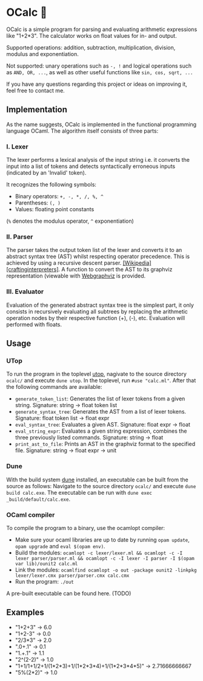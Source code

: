 # OCalc 🐫
OCalc is a simple program for parsing and evaluating arithmetic expressions like "1+2*3".
The calculator works on float values for in- and output.

Supported operations: addition, subtraction, multiplication, division, modulus and exponentiation.

Not supported: unary operations such as `-, !` and logical operations such as `AND, OR, ...`, as well as other useful functions like `sin, cos, sqrt, ...`

If you have any questions regarding this project or ideas on improving it, feel free to contact me.

## Implementation
As the name suggests, OCalc is implemented in the functional programming language OCaml.
The algorithm itself consists of three parts:
### I. Lexer
The lexer performs a lexical analysis of the input string i.e. it converts the input into 
a list of tokens and detects syntactically erroneous inputs (indicated by an 'Invalid' token).

It recognizes the following symbols:

- Binary operators: `+, -, *, /, %, ^`
- Parentheses: `(, )`
- Values: floating point constants

(`%` denotes the modulus operator, `^` exponentiation)

### II. Parser
The parser takes the output token list of the lexer and converts it to an abstract syntax tree (AST)
whilst respecting operator precedence. This is achieved by using a recursive descent parser. [[Wikipedia]](https://en.wikipedia.org/wiki/Recursive_descent_parser) [[craftinginterpreters]](http://craftinginterpreters.com/parsing-expressions.html#recursive-descent-parsing). A function to convert the AST to its graphviz representation (viewable with [Webgraphviz](http://webgraphviz.com/) is provided.

### III. Evaluator
Evaluation of the generated abstract syntax tree is the simplest part, it only consists in 
recursively evaluating all subtrees by replacing the arithmetic operation nodes by their
respective function (+), (-), etc. Evaluation will performed with floats.

## Usage
### UTop
To run the program in the toplevel [utop](https://github.com/ocaml-community/utop), nagivate to the source directory `ocalc/` and execute `dune utop`.
In the toplevel, run  `#use "calc.ml"`. After that the following commands are available:
- `generate_token_list`: Generates the list of lexer tokens from a given string. Signature: string -> float token list
- `generate_syntax_tree`: Generates the AST from a list of lexer tokens. Signature: float token list -> float expr
- `eval_syntax_tree`: Evaluates a given AST. Signature: float expr -> float
- `eval_string_expr`: Evaluates a given string expression, combines the three previously listed commands. Signature: string -> float
- `print_ast_to_file`: Prints an AST in the graphviz format to the specified file. Signature: string -> float expr -> unit

### Dune
With the build system [dune](https://github.com/ocaml/dune) installed, an executable can be built from the source as follows:
Navigate to the source directory `ocalc/` and execute `dune build calc.exe`. The executable can be run with `dune exec _build/default/calc.exe`.

### OCaml compiler
To compile the program to a binary, use the ocamlopt compiler:
- Make sure your ocaml libraries are up to date by running `opam update`, `opam upgrade` and `eval $(opam env)`.
- Build the modules: `ocamlopt -c lexer/lexer.ml && ocamlopt -c -I lexer parser/parser.ml && ocamlopt -c -I lexer -I parser -I $(opam var lib)/ounit2 calc.ml`
- Link the modules: `ocamlfind ocamlopt -o out -package ounit2 -linkpkg lexer/lexer.cmx parser/parser.cmx calc.cmx`
- Run the program: `./out`

A pre-built executable can be found here. (TODO) 

## Examples
- "1+2+3" -> 6.0
- "1+2-3" -> 0.0
- "2/3*3" -> 2.0
- ".0+.1" -> 0.1
- "1.+.1" -> 1.1
- "2^(2-2)" -> 1.0
- "1+1/1+1/2+1/(1\*2\*3)+1/(1\*2\*3\*4)+1/(1\*2\*3\*4\*5)" -> 2.71666666667
- "5%(2*2)" -> 1.0
